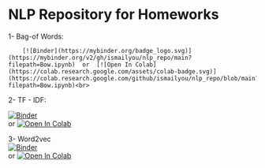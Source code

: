 # NLP Repository for Homeworks

  1-  Bag-of Words: <br>
  
        [![Binder](https://mybinder.org/badge_logo.svg)](https://mybinder.org/v2/gh/ismailyou/nlp_repo/main?filepath=Bow.ipynb)  or  [![Open In Colab](https://colab.research.google.com/assets/colab-badge.svg)](https://colab.research.google.com/github/ismailyou/nlp_repo/blob/main?filepath=Bow.ipynb)<br>

  2-  TF - IDF: <br>
  
  [![Binder](https://mybinder.org/badge_logo.svg)](https://mybinder.org/v2/gh/ismailyou/nlp_repo/main?filepath=TF%20-%20IDF.ipynb)<br>  or [![Open In Colab](https://colab.research.google.com/assets/colab-badge.svg)](https://colab.research.google.com/github/ismailyou/nlp_repo/blob/main?filepath=TF%20-%20IDF.ipynb)<br>
  
  
  
  3-  Word2vec<br>
 [![Binder](https://mybinder.org/badge_logo.svg)](https://mybinder.org/v2/gh/ismailyou/nlp_repo/main?filepath=TF%20-%20IDF.ipynb)<br>  or [![Open In Colab](https://colab.research.google.com/assets/colab-badge.svg)](https://colab.research.google.com/github/ismailyou/nlp_repo/blob/main?filepath=TF%20-%20IDF.ipynb)<br>
  

